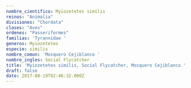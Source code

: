 ```yaml
---
nombre_cientifico: Myiozetetes similis
reinos: "Animalia"
divisiones: "Chordata"
clases: "Aves"
ordenes: "Passeriformes"
familias: 'Tyrannidae '
generos: Myiozetetes
especie: similis
nombre_comun: 'Mosquero Cejiblanco '
nombre_ingles: Social Flycatcher
title: 'Myiozetetes similis, Social Flycatcher, Mosquero Cejiblanco '
draft: false
date: 2017-08-19T02:46:32.000Z
---
```


